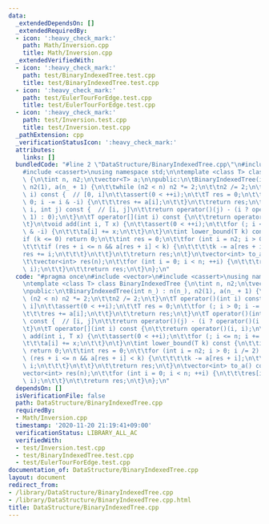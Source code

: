 ```yaml
---
data:
  _extendedDependsOn: []
  _extendedRequiredBy:
  - icon: ':heavy_check_mark:'
    path: Math/Inversion.cpp
    title: Math/Inversion.cpp
  _extendedVerifiedWith:
  - icon: ':heavy_check_mark:'
    path: test/BinaryIndexedTree.test.cpp
    title: test/BinaryIndexedTree.test.cpp
  - icon: ':heavy_check_mark:'
    path: test/EulerTourForEdge.test.cpp
    title: test/EulerTourForEdge.test.cpp
  - icon: ':heavy_check_mark:'
    path: test/Inversion.test.cpp
    title: test/Inversion.test.cpp
  _pathExtension: cpp
  _verificationStatusIcon: ':heavy_check_mark:'
  attributes:
    links: []
  bundledCode: "#line 2 \"DataStructure/BinaryIndexedTree.cpp\"\n#include <vector>\n\
    #include <cassert>\nusing namespace std;\n\ntemplate <class T> class BinaryIndexedTree\
    \ {\n\tint n, n2;\n\tvector<T> a;\n\npublic:\n\tBinaryIndexedTree(int n_) : n(n_),\
    \ n2(1), a(n_ + 1) {\n\t\twhile (n2 < n) n2 *= 2;\n\t\tn2 /= 2;\n\t}\n\tT operator()(int\
    \ i) const {  // [0, i]\n\t\tassert(0 < ++i);\n\t\tT res = 0;\n\t\tfor (; i >\
    \ 0; i -= i & -i) {\n\t\t\tres += a[i];\n\t\t}\n\t\treturn res;\n\t}\n\tT operator()(int\
    \ i, int j) const {  // [i, j]\n\t\treturn operator()(j) - (i ? operator()(i -\
    \ 1) : 0);\n\t}\n\tT operator[](int i) const {\n\t\treturn operator()(i, i);\n\
    \t}\n\tvoid add(int i, T x) {\n\t\tassert(0 < ++i);\n\t\tfor (; i <= n; i += i\
    \ & -i) {\n\t\t\ta[i] += x;\n\t\t}\n\t}\n\tint lower_bound(T k) const {\n\t\t\
    if (k <= 0) return 0;\n\t\tint res = 0;\n\t\tfor (int i = n2; i > 0; i /= 2) {\n\
    \t\t\tif (res + i <= n && a[res + i] < k) {\n\t\t\t\tk -= a[res + i];\n\t\t\t\t\
    res += i;\n\t\t\t}\n\t\t}\n\t\treturn res;\n\t}\n\tvector<int> to_a() const {\n\
    \t\tvector<int> res(n);\n\t\tfor (int i = 0; i < n; ++i) {\n\t\t\tres[i] = operator()(i,\
    \ i);\n\t\t}\n\t\treturn res;\n\t}\n};\n"
  code: "#pragma once\n#include <vector>\n#include <cassert>\nusing namespace std;\n\
    \ntemplate <class T> class BinaryIndexedTree {\n\tint n, n2;\n\tvector<T> a;\n\
    \npublic:\n\tBinaryIndexedTree(int n_) : n(n_), n2(1), a(n_ + 1) {\n\t\twhile\
    \ (n2 < n) n2 *= 2;\n\t\tn2 /= 2;\n\t}\n\tT operator()(int i) const {  // [0,\
    \ i]\n\t\tassert(0 < ++i);\n\t\tT res = 0;\n\t\tfor (; i > 0; i -= i & -i) {\n\
    \t\t\tres += a[i];\n\t\t}\n\t\treturn res;\n\t}\n\tT operator()(int i, int j)\
    \ const {  // [i, j]\n\t\treturn operator()(j) - (i ? operator()(i - 1) : 0);\n\
    \t}\n\tT operator[](int i) const {\n\t\treturn operator()(i, i);\n\t}\n\tvoid\
    \ add(int i, T x) {\n\t\tassert(0 < ++i);\n\t\tfor (; i <= n; i += i & -i) {\n\
    \t\t\ta[i] += x;\n\t\t}\n\t}\n\tint lower_bound(T k) const {\n\t\tif (k <= 0)\
    \ return 0;\n\t\tint res = 0;\n\t\tfor (int i = n2; i > 0; i /= 2) {\n\t\t\tif\
    \ (res + i <= n && a[res + i] < k) {\n\t\t\t\tk -= a[res + i];\n\t\t\t\tres +=\
    \ i;\n\t\t\t}\n\t\t}\n\t\treturn res;\n\t}\n\tvector<int> to_a() const {\n\t\t\
    vector<int> res(n);\n\t\tfor (int i = 0; i < n; ++i) {\n\t\t\tres[i] = operator()(i,\
    \ i);\n\t\t}\n\t\treturn res;\n\t}\n};\n"
  dependsOn: []
  isVerificationFile: false
  path: DataStructure/BinaryIndexedTree.cpp
  requiredBy:
  - Math/Inversion.cpp
  timestamp: '2020-11-20 21:19:41+09:00'
  verificationStatus: LIBRARY_ALL_AC
  verifiedWith:
  - test/Inversion.test.cpp
  - test/BinaryIndexedTree.test.cpp
  - test/EulerTourForEdge.test.cpp
documentation_of: DataStructure/BinaryIndexedTree.cpp
layout: document
redirect_from:
- /library/DataStructure/BinaryIndexedTree.cpp
- /library/DataStructure/BinaryIndexedTree.cpp.html
title: DataStructure/BinaryIndexedTree.cpp
---
```


